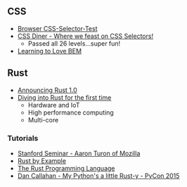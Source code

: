 ## CSS
* [Browser CSS-Selector-Test](http://css4-selectors.com/browser-selector-test/)
* [CSS Diner - Where we feast on CSS Selectors!](https://flukeout.github.io/)
  * Passed all 26 levels...super fun!
* [Learning to Love BEM](http://mono.company/journal/frontend/learning-to-love-bem/?utm_source=CSS-Weekly&utm_campaign=Issue-162&utm_medium=web)

## Rust
* [Announcing Rust 1.0](http://blog.rust-lang.org/2015/05/15/Rust-1.0.html)
* [Diving into Rust for the first time](https://hacks.mozilla.org/2015/05/diving-into-rust-for-the-first-time/)
  * Hardware and IoT
  * High performance computing
  * Multi-core

### Tutorials
* [Stanford Seminar - Aaron Turon of Mozilla ](https://www.youtube.com/watch?v=O5vzLKg7y-k)
* [Rust by Example](http://rustbyexample.com/)
* [The Rust Programming Language](http://doc.rust-lang.org/book/)
* [Dan Callahan - My Python's a little Rust-y - PyCon 2015 ](https://www.youtube.com/watch?v=3CwJ0MH-4MA)